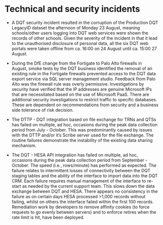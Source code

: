 # Technical and security incidents

* A DQT security incident resulted in the corruption of the Production DQT LegacyID dataset the afternoon of Monday 23 August, meaning schools/other users logging into DQT web services were shown the records of other schools. Given the severity of the incident in that it lead to the unauthorised disclosure of personal data, all the six DQT web portals were taken offline from ca. 16:00 on 24 August until ca. 15:00 27 August.

* During the DfE change from the Fortigate to Palo Alto firewalls in August, smoke tests by the DQT business identified the removal of an existing rule in the Fortigate firewalls prevented access to the DQT data export service via SQL server management studio. Feedback from Palo Alto was the firewall rule was overly permissive. Investigations by security have verified that the IP addresses are genuine Microsoft IPs that are necessitated based on the use of Microsoft PaaS. There are additional security investigations to restrict traffic to specific databases. These are dependent on recommendations from security and a business side tolerance of risk decision.

* The DTTP - DQT integration based on file exchange for TRNs and QTSs has failed on multiple, ad hoc, occasions during the peak data collection period from July - October. This was predominantly caused by issues with the DTTP and/or it’s Scribe server used for the file exchange. The routine failures demonstrate the instability of the existing data sharing mechanism. 

* The DQT - HESA API integration has failed on multiple, ad hoc, occasions during the peak data collection period from September - October. The speed (i.e., rows/minute) has performed as expected. The failure relates to intermittent losses of connectivity between the DQT staging tables and the ability of the interface to import data into the DQT CRM. Each failure requires manual management of the interface to re-start as needed by the current support team. This slows down the data exchange between DQT and HESA. There appears no consistency in the failure as on certain days HESA processed >1,000 records without failing, whilst on others the interface failed within the first 100 records. Remediation work by developers to remove affinity cookies (to force requests to go evenly between servers) and to enforce retires when the rate limit is hit, have been deployed. 
